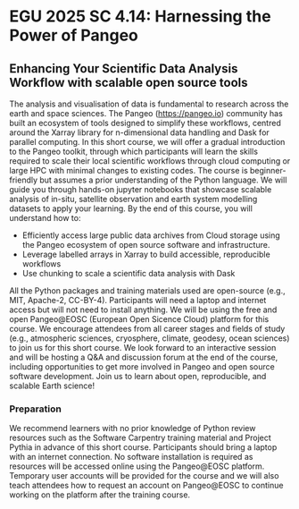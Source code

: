 # EGU 2025 SC 4.14: Harnessing the Power of Pangeo

## Enhancing Your Scientific Data Analysis Workflow with scalable open source tools

The analysis and visualisation of data is fundamental to research across the earth and space sciences. The Pangeo (https://pangeo.io) community has built an ecosystem of tools designed to simplify these workflows, centred around the Xarray library for n-dimensional data handling and Dask for parallel computing. In this short course, we will offer a gradual introduction to the Pangeo toolkit, through which participants will learn the skills required to scale their local scientific workflows through cloud computing or large HPC with minimal changes to existing codes.
The course is beginner-friendly but assumes a prior understanding of the Python language. We will guide you through hands-on jupyter notebooks that showcase scalable analysis of in-situ, satellite observation and earth system modelling datasets to apply your learning. By the end of this course, you will understand how to:
- Efficiently access large public data archives from Cloud storage using the Pangeo ecosystem of open source software and infrastructure.
- Leverage labelled arrays in Xarray to build accessible, reproducible workflows
- Use chunking to scale a scientific data analysis with Dask

All the Python packages and training materials used are open-source (e.g., MIT, Apache-2, CC-BY-4). Participants will need a laptop and internet access but will not need to install anything. We will be using the free and open Pangeo@EOSC (European Open Sicence Cloud) platform for this course. We encourage attendees from all career stages and fields of study (e.g., atmospheric sciences, cryosphere, climate, geodesy, ocean sciences) to join us for this short course. We look forward to an interactive session and will be hosting a Q&A and discussion forum at the end of the course, including opportunities to get more involved in Pangeo and open source software development. Join us to learn about open, reproducible, and scalable Earth science!

### Preparation

We recommend learners with no prior knowledge of Python review resources such as the Software Carpentry training material and Project Pythia in advance of this short course. Participants should bring a laptop with an internet connection. No software installation is required as resources will be accessed online using the Pangeo@EOSC platform. Temporary user accounts will be provided for the course and we will also teach attendees how to request an account on Pangeo@EOSC to continue working on the platform after the training course.

